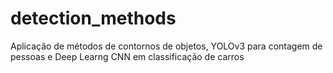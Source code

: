 # detection_methods
Aplicação de métodos de contornos de objetos, YOLOv3 para contagem de pessoas e Deep Learng CNN em classificação de carros
